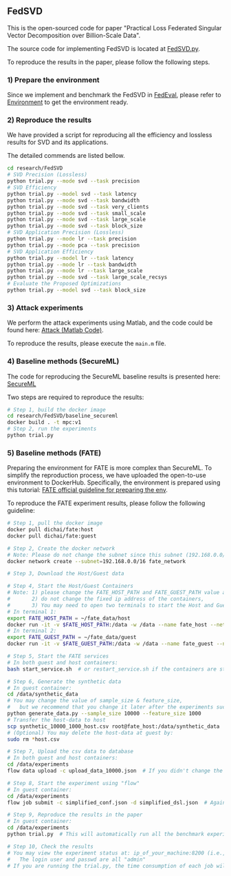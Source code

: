 ## FedSVD

This is the open-sourced code for paper "Practical Loss Federated Singular Vector Decomposition over Billion-Scale Data".

The source code for implementing FedSVD is located at [FedSVD.py](../../FedEval/strategy/FedSVD.py).

To reproduce the results in the paper, please follow the following steps.

### 1) Prepare the environment

Since we implement and benchmark the FedSVD in [FedEval](https://github.com/Di-Chai/FedEval), please refer to [Environment](https://di-chai.github.io/FedEval/Environment.html) to get the environment ready.

### 2) Reproduce the results

We have provided a script for reproducing all the efficiency and lossless results for SVD and its applications.

The detailed commends are listed bellow.

```bash
cd research/FedSVD
# SVD Precision (Lossless)
python trial.py --mode svd --task precision
# SVD Efficiency
python trial.py --model svd --task latency
python trial.py --mode svd --task bandwidth
python trial.py --mode svd --task very_clients
python trial.py --mode svd --task small_scale
python trial.py --mode svd --task large_scale
python trial.py --mode svd --task block_size
# SVD Application Precision (Lossless)
python trial.py --mode lr --task precision
python trial.py --mode pca --task precision
# SVD Application Efficiency
python trial.py --model lr --task latency
python trial.py --mode lr --task bandwidth
python trial.py --mode lr --task large_scale
python trial.py --mode svd --task large_scale_recsys
# Evaluate the Proposed Optimizations
python trial.py --model svd --task block_size
```

### 3) Attack experiments

We perform the attack experiments using Matlab, and the code could be found here: [Attack (Matlab Code)](ica_attack).

To reproduce the results, please execute the `main.m` file. 

### 4) Baseline methods (SecureML)

The code for reproducing the SecureML baseline results is presented here: [SecureML](baseline_secureml)

Two steps are required to reproduce the results:

```bash
# Step 1, build the docker image
cd research/FedSVD/baseline_secureml
docker build . -t mpc:v1
# Step 2, run the experiments
python trial.py
```

### 5) Baseline methods (FATE)

Preparing the environment for FATE is more complex than SecureML. 
To simplify the reproduction process, we have uploaded the open-to-use environment to DockerHub. Specifically, the environment is prepared using this tutorial: [FATE official guideline for preparing the env](https://github.com/FederatedAI/FATE/blob/master/deploy/cluster-deploy/doc/fate_on_eggroll/fate-allinone_deployment_guide.md).

To reproduce the FATE experiment results, please follow the following guideline:

```bash
# Step 1, pull the docker image
docker pull dichai/fate:host
docker pull dichai/fate:guest

# Step 2, Create the docker network
# Note: Please do not change the subnet since this subnet (192.168.0.0/16) is fixed in the image.
docker network create --subnet=192.168.0.0/16 fate_network

# Step 3, Download the Host/Guest data

# Step 4, Start the Host/Guest Containers
# Note: 1) please change the FATE_HOST_PATH and FATE_GUEST_PATH value accordingly, 
#       2) do not change the fixed ip address of the containers,
#       3) You may need to open two terminals to start the Host and Guest Containers separately.
# In terminal 1:
export FATE_HOST_PATH = ~/fate_data/host
docker run -it -v $FATE_HOST_PATH:/data -w /data --name fate_host --net fate_network --ip 192.168.0.3 --cap-add NET_ADMIN -p 8100:8080 dichai/fate:host bash
# In terminal 2:
export FATE_GUEST_PATH = ~/fate_data/guest
docker run -it -v $FATE_GUEST_PATH:/data -w /data --name fate_guest --net fate_network --ip 192.168.0.4 --cap-add NET_ADMIN -p 8200:8080 dichai/fate:guest bash

# Step 5, Start the FATE services
# In both guest and host containers:
bash start_service.sh  # or restart_service.sh if the containers are stopped and restarted

# Step 6, Generate the synthetic data
# In guest container:
cd /data/synthetic_data
# You may change the value of sample_size & feature_size, 
#   but we recommend that you change it later after the experiments success with the value we provided.
python generate_data.py --sample_size 10000 --feature_size 1000  
# Transfer the host-data to host
scp synthetic_10000_1000_host.csv root@fate_host:/data/synthetic_data
# (Optional) You may delete the host-data at guest by: 
sudo rm *host.csv

# Step 7, Upload the csv data to database
# In both guest and host containers:
cd /data/experiments
flow data upload -c upload_data_10000.json  # If you didn't change the sample_size & feature_size in Step 6, this json-config should work, otherwise you need to modify it accordingly.

# Step 8, Start the experiment using "flow"
# In guest container:
cd /data/experiments
flow job submit -c simplified_conf.json -d simplified_dsl.json  # Again, if you didn't change the sample_size & feature_size in Step 6, this config & dsl should work, otherwise you need to modify it accordingly.

# Step 9, Reproduce the results in the paper
# In guest container:
cd /data/experiments
python trial.py  # This will automatically run all the benchmark experiments which takes a long time, you may modify the scripts to run only part of them.

# Step 10, Check the results
# You may view the experiment status at: ip_of_your_machine:8200 (i.e., the Guest FATEBoard address),
#   The login user and passwd are all "admin"
# If you are running the trial.py, the time consumption of each job will be logged into trial.log
```
